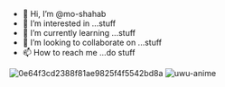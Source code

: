 - 👋 Hi, I’m @mo-shahab
- 👀 I’m interested in ...stuff 
- 🌱 I’m currently learning ...stuff
- 💞️ I’m looking to collaborate on ...stuff
- 📫 How to reach me ...do stuff

<!---
mo-shahab/mo-shahab is a ✨ special ✨ repository because its `README.md` (this file) appears on your GitHub profile.
You can click the Preview link to take a look at your changes.
--->
![0e64f3cd2388f81ae9825f4f5542bd8a](https://user-images.githubusercontent.com/98043363/216760038-1d353d01-d62f-4a5a-95a4-7015d070047b.gif)
![uwu-anime](https://user-images.githubusercontent.com/98043363/216760045-c9260f5b-2dfb-43ce-90f8-5c45315f1102.gif)
